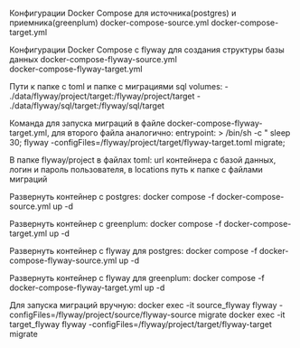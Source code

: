 Конфигурации Docker Compose для источника(postgres) и приемника(greenplum)
  docker-compose-source.yml 
  docker-compose-target.yml 

Конфигурации Docker Compose с flyway для создания структуры базы данных
 docker-compose-flyway-source.yml  
 docker-compose-flyway-target.yml 

Пути к папке с toml и папке с миграциями sql
  volumes:
      - ./data/flyway/project/target:/flyway/project/target
      - ./data/flyway/sql/target:/flyway/sql/target

Команда для запуска миграций в файле docker-compose-flyway-target.yml, для второго файла аналогично:
  entrypoint: >
      /bin/sh -c "
      sleep 30;
      flyway -configFiles=/flyway/project/target/flyway-target.toml migrate; 

 В папке flyway/project в файлах toml:
 url контейнера с базой данных, логин и пароль пользователя, 
 в locations путь к папке с файлами миграций

Развернуть контейнер с postgres:
  docker compose -f docker-compose-source.yml up -d

Развернуть контейнер с greenplum:
  docker compose -f docker-compose-target.yml up -d

Развернуть контейнер с flyway для postgres:
  docker compose -f docker-compose-flyway-source.yml up -d

Развернуть контейнер с flyway для greenplum:
  docker compose -f docker-compose-flyway-target.yml up -d

Для запуска миграций вручную:
  docker exec -it source_flyway flyway -configFiles=/flyway/project/source/flyway-source migrate
  docker exec -it target_flyway flyway -configFiles=/flyway/project/target/flyway-target migrate


